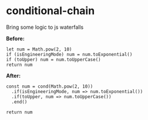 # conditional-chain
Bring some logic to js waterfalls


**Before:**
```
let num = Math.pow(2, 10)
if (isEngineeringMode) num = num.toExponential()
if (toUpper) num = num.toUpperCase()
return num
```

**After:**
```
const num = cond(Math.pow(2, 10))
  .if(isEngineeringMode, num => num.toExponential())
  .if(toUpper, num => num.toUpperCase())
  .end()

return num
```
